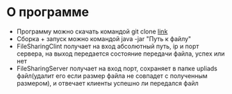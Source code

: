 # О программе
* Программу можно скачать командой git clone [link](https://github.com/Knyazhev-Misha/Networks.git) 
* Сборка + запуск можно командой java -jar "Путь к файлу"
* FileSharingClint получает на вход абсолютный путь, ip и порт сервера, на выход передается состояние передачи файла, успех или нет
* FileSharingServer получает на вход порт, сохраняет в папке upliads файл(удалит его если размер файла не совпадет с полученным размером), и отвечает клиенты успешно ли передался файл